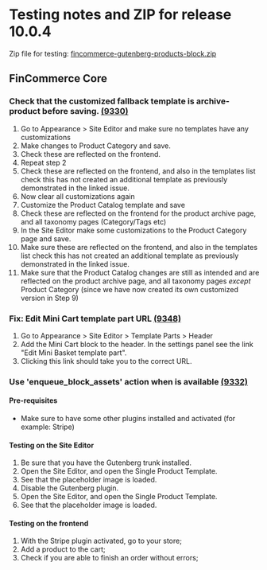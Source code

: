# Testing notes and ZIP for release 10.0.4

Zip file for testing: [fincommerce-gutenberg-products-block.zip](https://github.com/dieselfox1/fincommerce-blocks/files/11398343/fincommerce-gutenberg-products-block.zip)

## FinCommerce Core

### Check that the customized fallback template is archive-product before saving. [(9330)](https://github.com/dieselfox1/fincommerce-blocks/pull/9330)

1. Go to Appearance > Site Editor and make sure no templates have any customizations
2. Make changes to Product Category and save.
3. Check these are reflected on the frontend.
4. Repeat step 2
5. Check these are reflected on the frontend, and also in the templates list check this has not created an additional template as previously demonstrated in the linked issue.
6. Now clear all customizations again
7. Customize the Product Catalog template and save
8. Check these are reflected on the frontend for the product archive page, and all taxonomy pages (Category/Tags etc)
9. In the Site Editor make some customizations to the Product Category page and save.
10. Make sure these are reflected on the frontend, and also in the templates list check this has not created an additional template as previously demonstrated in the linked issue.
11. Make sure that the Product Catalog changes are still as intended and are reflected on the product archive page, and all taxonomy pages _except_ Product Category (since we have now created its own customized version in Step 9)

### Fix: Edit Mini Cart template part URL [(9348)](https://github.com/dieselfox1/fincommerce-blocks/pull/9348)

1. Go to Appearance > Site Editor > Template Parts > Header
2. Add the Mini Cart block to the header. In the settings panel see the link "Edit Mini Basket template part".
3. Clicking this link should take you to the correct URL.

### Use 'enqueue_block_assets' action when is available [(9332)](https://github.com/dieselfox1/fincommerce-blocks/pull/9332)

#### Pre-requisites

- Make sure to have some other plugins installed and activated (for example: Stripe)

#### Testing on the Site Editor

1. Be sure that you have the Gutenberg trunk installed.
2. Open the Site Editor, and open the Single Product Template.
3. See that the placeholder image is loaded.
4. Disable the Gutenberg plugin.
5. Open the Site Editor, and open the Single Product Template.
6. See that the placeholder image is loaded.

#### Testing on the frontend

1. With the Stripe plugin activated, go to your store;
2. Add a product to the cart;
3. Check if you are able to finish an order without errors;
